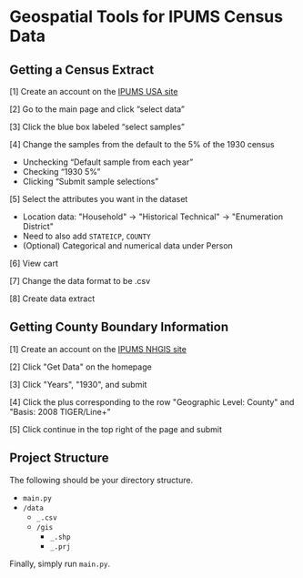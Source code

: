 # Geospatial Tools for IPUMS Census Data

## Getting a Census Extract

[1] Create an account on the [IPUMS USA site](https://usa.ipums.org/usa/index.shtml)

[2] Go to the main page and click “select data”

[3] Click the blue box labeled “select samples”

[4] Change the samples from the default to the 5% of the 1930 census

* Unchecking “Default sample from each year”
* Checking “1930 5%”
* Clicking “Submit sample selections”

[5] Select the attributes you want in the dataset

 * Location data: "Household" -> "Historical Technical" -> "Enumeration District"
 * Need to also add `STATEICP`, `COUNTY`
 * (Optional) Categorical and numerical data under Person

[6] View cart

[7] Change the data format to be .csv

[8] Create data extract



## Getting County Boundary Information

[1] Create an account on the [IPUMS NHGIS site](https://www.nhgis.org/)

[2] Click "Get Data" on the homepage

[3] Click "Years", "1930", and submit

[4] Click the plus corresponding to the row "Geographic Level: County" and "Basis: 2008 TIGER/Line+"

[5] Click continue in the top right of the page and submit


## Project Structure

The following should be your directory structure.

* `main.py`
* `/data`
  * `_.csv`
  * `/gis`
    * `_.shp`
    * `_.prj`

Finally, simply run `main.py`.

